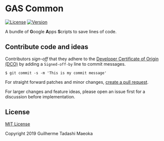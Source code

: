 # GAS Common

[![License](https://img.shields.io/github/license/guimspace/gas-common)](https://github.com/guimspace/gas-common/blob/master/LICENSE.md)
[![Version](https://img.shields.io/github/v/release/guimspace/gas-common)](https://github.com/guimspace/gas-common/releases)

A bundle of **G**oogle **A**pps **S**cripts to save lines of code.

## Contribute code and ideas

Contributors *sign-off* that they adhere to the [Developer Certificate of Origin (DCO)](https://developercertificate.org/) by adding a `Signed-off-by` line to commit messages.

```
$ git commit -s -m 'This is my commit message'
```

For straight forward patches and minor changes, [create a pull request](https://help.github.com/en/articles/creating-a-pull-request).

For larger changes and feature ideas, please open an issue first for a discussion before implementation.

## License

[MIT License](https://github.com/guimspace/gas-common/blob/master/LICENSE.md)

Copyright 2019 Guilherme Tadashi Maeoka

